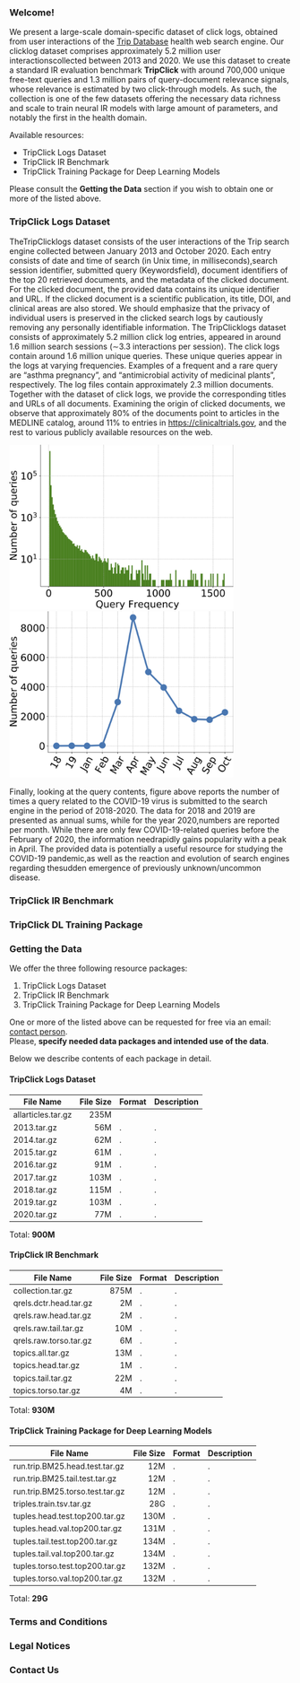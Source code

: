 ### Welcome!
We present a large-scale domain-specific dataset of click logs, obtained from user interactions of the [Trip Database](https://www.tripdatabase.com) health web search engine. Our clicklog dataset comprises approximately 5.2 million user interactionscollected between 2013 and 2020. We use this dataset to create a standard IR evaluation benchmark **TripClick** with around 700,000 unique free-text queries and 1.3 million pairs of query-document relevance signals, whose relevance is estimated by two click-through models. As such, the collection is one of the few datasets offering the necessary data richness and scale to train neural IR models with large amount of parameters, and notably the first in the health domain.

Available resources:
* TripClick Logs Dataset
* TripClick IR Benchmark
* TripClick Training Package for Deep Learning Models

Please consult the **Getting the Data** section if you wish to obtain one or more of the listed above.

### TripClick Logs Dataset
TheTripClicklogs dataset consists of the user interactions of the Trip search engine collected between January 2013 and October 2020. Each entry consists of date and time of search (in Unix time, in milliseconds),search session identifier, submitted query (Keywordsfield), document identifiers of the top 20 retrieved documents, and the metadata of the clicked document. For the clicked document, the provided data contains its unique identifier and URL. If the clicked document is a scientific publication, its title, DOI, and clinical areas are also stored. We should emphasize that the privacy of individual users is preserved in the clicked search logs by cautiously removing any personally identifiable information. The TripClicklogs dataset consists of approximately 5.2 million click log entries, appeared in around 1.6 million search sessions (∼3.3 interactions per session). The click logs contain around 1.6 million unique queries. These unique queries appear in the logs at varying frequencies. Examples of a frequent and a rare query are “asthma pregnancy”, and “antimicrobial activity of medicinal plants”, respectively. The log files contain approximately 2.3 million documents. Together with the dataset of click logs, we provide the corresponding titles and URLs of all documents. Examining the origin of clicked documents, we observe that approximately 80% of the documents point to articles in the MEDLINE catalog, around 11% to entries in https://clinicaltrials.gov, and the rest to various publicly available resources on the web.

<img src="qry_hist.png" alt="overall query histogram" width="400"/><img src="qry_hist_corona.png" alt="COVID-19 related queries histogram" width="400"/>

Finally, looking at the query contents, figure above reports the number of times a query related to the COVID-19 virus is submitted to the search engine in the period of 2018-2020. The data for 2018 and 2019 are presented as annual sums, while for the year 2020,numbers are reported per month. While there are only few COVID-19-related queries before the February of 2020, the information needrapidly gains popularity with a peak in April. The provided data is potentially a useful resource for studying the COVID-19 pandemic,as well as the reaction and evolution of search engines regarding thesudden emergence of previously unknown/uncommon disease.

### TripClick IR Benchmark

### TripClick DL Training Package

### Getting the Data
We offer the three following resource packages:
1. TripClick Logs Dataset
2. TripClick IR Benchmark
3. TripClick Training Package for Deep Learning Models

One or more of the listed above can be requested for free via an email: [contact person](mailto:contact@person.com?subject=[TripClick]%20Data%20Request).
<br>Please, **specify needed data packages and intended use of the data**.

Below we describe contents of each package in detail.
#### TripClick Logs Dataset

| File Name | File Size | Format | Description |
|---|---:|---|---|
| allarticles.tar.gz | 235M |
| 2013.tar.gz | 56M | . | . |
| 2014.tar.gz | 62M | . | . |
| 2015.tar.gz | 61M | . | . |
| 2016.tar.gz | 91M | . | . |
| 2017.tar.gz | 103M | . | . |
| 2018.tar.gz | 115M | . | . |
| 2019.tar.gz | 103M | . | . |
| 2020.tar.gz | 77M | . | . |

Total: **900M**
#### TripClick IR Benchmark

| File Name | File Size | Format | Description |
|---|---:|---|---|
| collection.tar.gz | 875M | . | . |
| qrels.dctr.head.tar.gz | 2M | . | . |
| qrels.raw.head.tar.gz | 2M | . | . |
| qrels.raw.tail.tar.gz | 10M | . | . |
| qrels.raw.torso.tar.gz | 6M | . | . |
| topics.all.tar.gz | 13M | . | . |
| topics.head.tar.gz | 1M | . | . |
| topics.tail.tar.gz | 22M | . | . |
| topics.torso.tar.gz | 4M | . | . |

Total: **930M**

#### TripClick Training Package for Deep Learning Models

| File Name | File Size | Format | Description |
|---|---:|---|---|
| run.trip.BM25.head.test.tar.gz | 12M | . | . |
| run.trip.BM25.tail.test.tar.gz | 12M | . | . |
| run.trip.BM25.torso.test.tar.gz | 12M | . | . |
| triples.train.tsv.tar.gz | 28G | . | . |
| tuples.head.test.top200.tar.gz | 130M | . | . |
| tuples.head.val.top200.tar.gz | 131M | . | . |
| tuples.tail.test.top200.tar.gz | 134M | . | . |
| tuples.tail.val.top200.tar.gz | 134M | . | . |
| tuples.torso.test.top200.tar.gz | 132M | . | . |
| tuples.torso.val.top200.tar.gz | 132M | . | . |

Total: **29G**

### Terms and Conditions
### Legal Notices
### Contact Us
